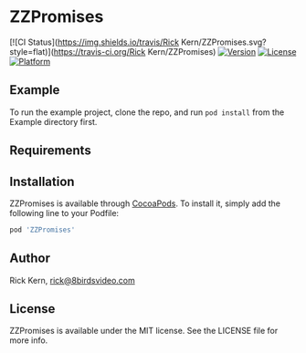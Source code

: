 # ZZPromises

[![CI Status](https://img.shields.io/travis/Rick Kern/ZZPromises.svg?style=flat)](https://travis-ci.org/Rick Kern/ZZPromises)
[![Version](https://img.shields.io/cocoapods/v/ZZPromises.svg?style=flat)](https://cocoapods.org/pods/ZZPromises)
[![License](https://img.shields.io/cocoapods/l/ZZPromises.svg?style=flat)](https://cocoapods.org/pods/ZZPromises)
[![Platform](https://img.shields.io/cocoapods/p/ZZPromises.svg?style=flat)](https://cocoapods.org/pods/ZZPromises)

## Example

To run the example project, clone the repo, and run `pod install` from the Example directory first.

## Requirements

## Installation

ZZPromises is available through [CocoaPods](https://cocoapods.org). To install
it, simply add the following line to your Podfile:

```ruby
pod 'ZZPromises'
```

## Author

Rick Kern, rick@8birdsvideo.com

## License

ZZPromises is available under the MIT license. See the LICENSE file for more info.
